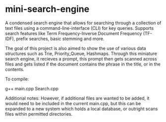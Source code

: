 # mini-search-engine
A condensed search engine that allows for searching through a collection of text files using a command-line-interface (CLI) for key queries. 
Supports search features like  Term Frequency-Inverse Document Frequency (TF-IDF), prefix searches, basic stemming and more. 

The goal of this project is also aimed to show the use of various data structures such as Trie, Priority_Queue, Hashmaps.
Through this miniature search engine, it recieves a prompt, this prompt then gets scanned across files and gets listed if the document contains the phrase in the title, or in the contents.

To compile:

g++ main.cpp Search.cpp

Additional notes:
However, if additional files are wanted to be added, it would need to be included in the current main.cpp, but this can be expanded to a new system which holds a local database, or outright scans files within permitted directories.
